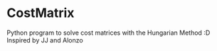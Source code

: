 # CostMatrix
Python program to solve cost matrices with the Hungarian Method :D Inspired by JJ and Alonzo
